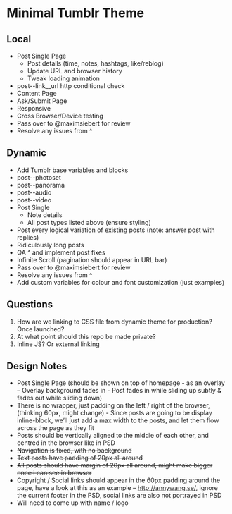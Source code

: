 # Minimal Tumblr Theme

## Local
- Post Single Page
	- Post details (time, notes, hashtags, like/reblog)
	- Update URL and browser history
	- Tweak loading animation
- post--link__url http conditional check
- Content Page
- Ask/Submit Page
- Responsive
- Cross Browser/Device testing
- Pass over to @maximsiebert for review
- Resolve any issues from ^

## Dynamic
- Add Tumblr base variables and blocks
- post--photoset
- post--panorama
- post--audio
- post--video
- Post Single
	- Note details
	- All post types listed above (ensure styling)
- Post every logical variation of existing posts (note: answer post with replies)
- Ridiculously long posts
- QA ^ and implement post fixes
- Infinite Scroll (pagination should appear in URL bar)
- Pass over to @maximsiebert for review
- Resolve any issues from ^
- Add custom variables for colour and font customization (just examples)

## Questions
1. How are we linking to CSS file from dynamic theme for production? Once launched?
2. At what point should this repo be made private?
3. Inline JS? Or external linking

## Design Notes
- Post Single Page (should be shown on top of homepage - as an overlay – Overlay background fades in - Post fades in while sliding up subtly & fades out while sliding down)
- There is no wrapper, just padding on the left / right of the browser, (thinking 60px, might change) - Since posts are going to be display inline-block, we’ll just add a max width to the posts, and let them flow across the page as they fit
- Posts should be vertically aligned to the middle of each other, and centred in the browser like in PSD
- ~~Navigation is fixed, with no background~~
- ~~Text posts have padding of 20px all around~~
- ~~All posts should have margin of 20px all around, might make bigger once i can see in browser~~
- Copyright / Social links should appear in the 60px padding around the page, have a look at this as an example – http://annywang.se/, ignore the current footer in the PSD, social links are also not portrayed in PSD
- Will need to come up with name / logo
